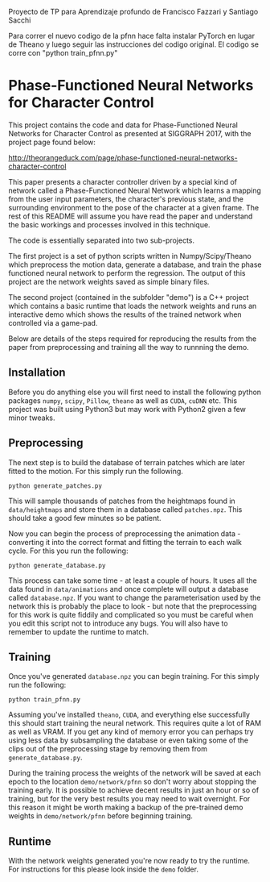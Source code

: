 Proyecto de TP para Aprendizaje profundo de Francisco Fazzari y Santiago Sacchi

Para correr el nuevo codigo de la pfnn hace falta instalar PyTorch en lugar de Theano y luego seguir las
instrucciones del codigo original. El codigo se corre con "python train_pfnn.py"

Phase-Functioned Neural Networks for Character Control
======================================================

This project contains the code and data for Phase-Functioned Neural Networks
for Character Control as presented at SIGGRAPH 2017, with the project page
found below:

http://theorangeduck.com/page/phase-functioned-neural-networks-character-control

This paper presents a character controller driven by a special kind of network
called a Phase-Functioned Neural Network which learns a mapping from the user
input parameters, the character's previous state, and the surrounding
environment to the pose of the character at a given frame. The rest of this
README will assume you have read the paper and understand the basic workings
and processes involved in this technique.

The code is essentially separated into two sub-projects.

The first project is a set of python scripts written in Numpy/Scipy/Theano
which preprocess the motion data, generate a database, and train the phase
functioned neural network to perform the regression. The output of this project
are the network weights saved as simple binary files.

The second project (contained in the subfolder "demo") is a C++ project which
contains a basic runtime that loads the network weights and runs an interactive
demo which shows the results of the trained network when controlled via a
game-pad.

Below are details of the steps required for reproducing the results from the
paper from preprocessing and training all the way to runnning the demo.


Installation
------------

Before you do anything else you will first need to install the following python
packages `numpy`, `scipy`, `Pillow`, `theano` as well as `CUDA`, `cuDNN` etc.
This project was built using Python3 but may work with Python2 given a few
minor tweaks.


Preprocessing
-------------

The next step is to build the database of terrain patches which are later
fitted to the motion. For this simply run the following.

    python generate_patches.py

This will sample thousands of patches from the heightmaps found in
`data/heightmaps` and store them in a database called `patches.npz`. This
should take a good few minutes so be patient.

Now you can begin the process of preprocessing the animation data - converting
it into the correct format and fitting the terrain to each walk cycle. For this
you run the following:

    python generate_database.py

This process can take some time - at least a couple of hours. It uses all the
data found in `data/animations` and once complete will output a database called
`database.npz`. If you want to change the parameterisation used by the network
this is probably the place to look - but note that the preprocessing for this
work is quite fiddily and complicated so you must be careful when you edit this
script not to introduce any bugs. You will also have to remember to update the
runtime to match.


Training
--------

Once you've generated `database.npz` you can begin training. For this simply
run the following:

    python train_pfnn.py

Assuming you've installed `theano`, `CUDA`, and everything else successfully
this should start training the neural network. This requires quite a lot of RAM
as well as VRAM. If you get any kind of memory error you can perhaps try using
less data by subsampling the database or even taking some of the clips out of
the preprocessing stage by removing them from `generate_database.py`.

During the training process the weights of the network will be saved at each
epoch to the location `demo/network/pfnn` so don't worry about stopping the
training early. It is possible to achieve decent results in just an hour or so
of training, but for the very best results you may need to wait overnight. For
this reason it might be worth making a backup of the pre-trained demo weights
in `demo/network/pfnn` before beginning training.


Runtime
-------

With the network weights generated you're now ready to try the runtime. For
instructions for this please look inside the `demo` folder.
